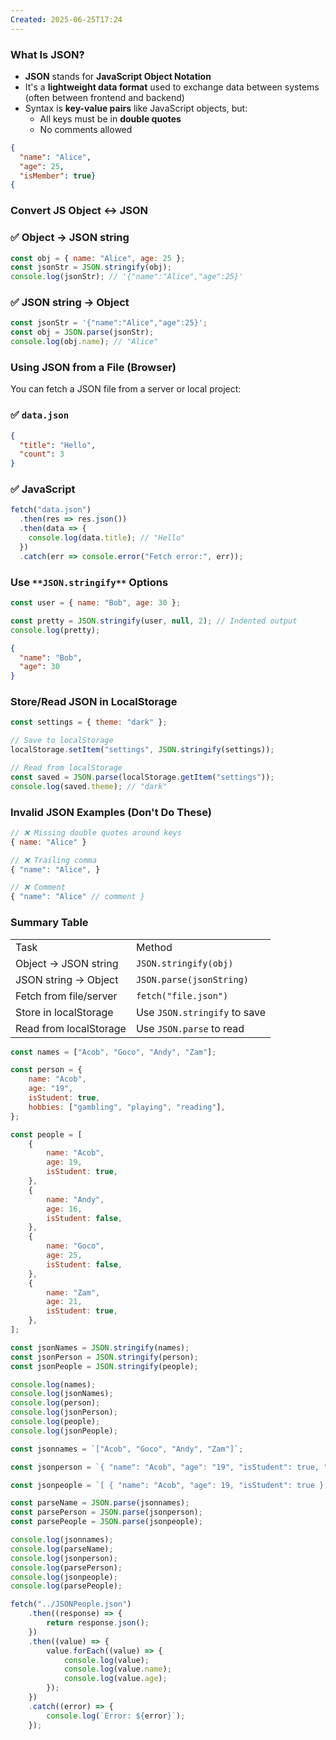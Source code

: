 ```yaml
---
Created: 2025-06-25T17:24
---
```

### **What Is JSON?**

- **JSON** stands for **JavaScript Object Notation**
- It's a **lightweight data format** used to exchange data between systems (often between frontend and backend)
- Syntax is **key-value pairs** like JavaScript objects, but:
    - All keys must be in **double quotes**
    - No comments allowed

```JSON
{
  "name": "Alice",
  "age": 25,
  "isMember": true}
{
```

  

### **Convert JS Object ↔ JSON**

### ✅ Object → JSON string

```JavaScript
const obj = { name: "Alice", age: 25 };
const jsonStr = JSON.stringify(obj);
console.log(jsonStr); // '{"name":"Alice","age":25}'
```

### ✅ JSON string → Object

```JavaScript
const jsonStr = '{"name":"Alice","age":25}';
const obj = JSON.parse(jsonStr);
console.log(obj.name); // "Alice"
```

  

### **Using JSON from a File (Browser)**

You can fetch a JSON file from a server or local project:

### ✅ `data.json`

```JSON
{
  "title": "Hello",
  "count": 3
}
```

### ✅ JavaScript

```JavaScript
fetch("data.json")
  .then(res => res.json())
  .then(data => {
    console.log(data.title); // "Hello"
  })
  .catch(err => console.error("Fetch error:", err));
```

  

### **Use** `**JSON.stringify**` **Options**

```JavaScript
const user = { name: "Bob", age: 30 };

const pretty = JSON.stringify(user, null, 2); // Indented output
console.log(pretty);
```

```JSON
{
  "name": "Bob",
  "age": 30
}
```

  

### **Store/Read JSON in LocalStorage**

```JavaScript
const settings = { theme: "dark" };

// Save to localStorage
localStorage.setItem("settings", JSON.stringify(settings));

// Read from localStorage
const saved = JSON.parse(localStorage.getItem("settings"));
console.log(saved.theme); // "dark"
```

  

### **Invalid JSON Examples (Don't Do These)**

```JavaScript
// ❌ Missing double quotes around keys
{ name: "Alice" }

// ❌ Trailing comma
{ "name": "Alice", }

// ❌ Comment
{ "name": "Alice" // comment }
```

  

### Summary Table

|   |   |
|---|---|
|Task|Method|
|Object → JSON string|`JSON.stringify(obj)`|
|JSON string → Object|`JSON.parse(jsonString)`|
|Fetch from file/server|`fetch("file.json")`|
|Store in localStorage|Use `JSON.stringify` to save|
|Read from localStorage|Use `JSON.parse` to read|

  

```JavaScript
const names = ["Acob", "Goco", "Andy", "Zam"];

const person = {
    name: "Acob",
    age: "19",
    isStudent: true,
    hobbies: ["gambling", "playing", "reading"],
};

const people = [
    {
        name: "Acob",
        age: 19,
        isStudent: true,
    },
    {
        name: "Andy",
        age: 16,
        isStudent: false,
    },
    {
        name: "Goco",
        age: 25,
        isStudent: false,
    },
    {
        name: "Zam",
        age: 21,
        isStudent: true,
    },
];

const jsonNames = JSON.stringify(names);
const jsonPerson = JSON.stringify(person);
const jsonPeople = JSON.stringify(people);

console.log(names);
console.log(jsonNames);
console.log(person);
console.log(jsonPerson);
console.log(people);
console.log(jsonPeople);
```

  

```JavaScript
const jsonnames = `["Acob", "Goco", "Andy", "Zam"]`;

const jsonperson = `{ "name": "Acob", "age": "19", "isStudent": true, "hobbies": ["gambling", "playing", "reading"] }`;

const jsonpeople = `[ { "name": "Acob", "age": 19, "isStudent": true }, { "name": "Andy", "age": 16, "isStudent": false }, { "name": "Goco", "age": 25, "isStudent": false }, { "name": "Zam", "age": 21, "isStudent": true } ]`;

const parseName = JSON.parse(jsonnames);
const parsePerson = JSON.parse(jsonperson);
const parsePeople = JSON.parse(jsonpeople);

console.log(jsonnames);
console.log(parseName);
console.log(jsonperson);
console.log(parsePerson);
console.log(jsonpeople);
console.log(parsePeople);
```

  

```JavaScript
fetch("../JSONPeople.json")
    .then((response) => {
        return response.json();
    })
    .then((value) => {
        value.forEach((value) => {
            console.log(value);
            console.log(value.name);
            console.log(value.age);
        });
    })
    .catch((error) => {
        console.log(`Error: ${error}`);
    });
```